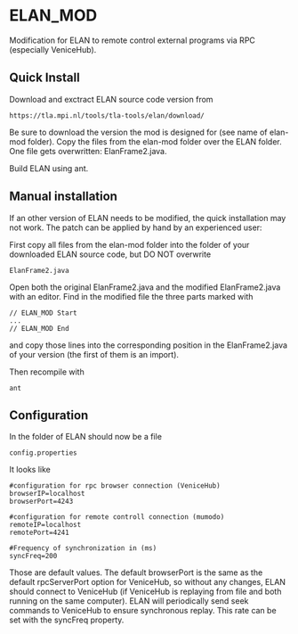 ELAN_MOD
========

Modification for ELAN to remote control external programs via RPC (especially VeniceHub).

Quick Install
-------------
Download and exctract ELAN source code version from

    https://tla.mpi.nl/tools/tla-tools/elan/download/

Be sure to download the version the mod is designed for (see name of elan-mod folder).  Copy the files from the elan-mod folder over the ELAN folder.  One file gets overwritten: ElanFrame2.java.

Build ELAN using ant.

Manual installation
-------------------
If an other version of ELAN needs to be modified, the quick installation may not work.  The patch can be applied by hand by an experienced user:

First copy all files from the elan-mod folder into the folder of your downloaded ELAN source code, but DO NOT overwrite

    ElanFrame2.java

Open both the original ElanFrame2.java and the modified ElanFrame2.java with an editor.  Find in the modified file the three parts marked with

    // ELAN_MOD Start
    ...
    // ELAN_MOD End
    
and copy those lines into the corresponding position in the ElanFrame2.java of your version (the first of them is an import).

Then recompile with

    ant

Configuration
-------------
In the folder of ELAN should now be a file

    config.properties

It looks like

    #configuration for rpc browser connection (VeniceHub)
    browserIP=localhost
    browserPort=4243

    #configuration for remote controll connection (mumodo)
    remoteIP=localhost
    remotePort=4241

    #Frequency of synchronization in (ms)
    syncFreq=200

Those are default values.  The default browserPort is the same as the default rpcServerPort option for VeniceHub, so without any changes, ELAN should connect to VeniceHub (if VeniceHub is replaying from file and both running on the same computer).  ELAN will periodically send seek commands to VeniceHub to ensure synchronous replay.  This rate can be set with the syncFreq property.